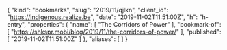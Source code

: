 {
  "kind": "bookmarks",
  "slug": "2019/11/qjlkn",
  "client_id": "https://indigenous.realize.be",
  "date": "2019-11-02T11:51:00Z",
  "h": "h-entry",
  "properties": {
    "name": [
      "The Corridors of Power"
    ],
    "bookmark-of": [
      "https://shkspr.mobi/blog/2019/11/the-corridors-of-power/"
    ],
    "published": [
      "2019-11-02T11:51:00Z"
    ]
  },
  "aliases": [
  ]
}
